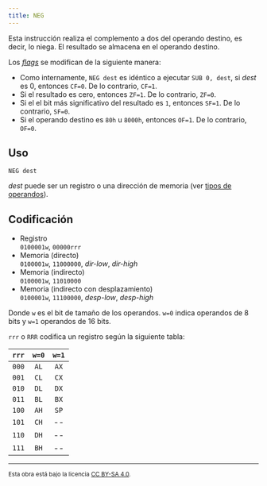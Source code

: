 ```yaml
---
title: NEG
---
```


Esta instrucción realiza el complemento a dos del operando destino, es decir, lo niega. El resultado se almacena en el operando destino.

Los [_flags_](/cpu/#flags) se modifican de la siguiente manera:

- Como internamente, `NEG dest` es idéntico a ejecutar `SUB 0, dest`, si _dest_ es 0, entonces `CF=0`. De lo contrario, `CF=1`.
- Si el resultado es cero, entonces `ZF=1`. De lo contrario, `ZF=0`.
- Si el el bit más significativo del resultado es `1`, entonces `SF=1`. De lo contrario, `SF=0`.
- Si el operando destino es `80h` u `8000h`, entonces `OF=1`. De lo contrario, `OF=0`.

## Uso

```vonsim
NEG dest
```

_dest_ puede ser un registro o una dirección de memoria (ver [tipos de operandos](/cpu/assembly/#operandos)).

## Codificación

- Registro  
  `0100001w`, `00000rrr`
- Memoria (directo)  
  `0100001w`, `11000000`, _dir-low_, _dir-high_
- Memoria (indirecto)  
  `0100001w`, `11010000`
- Memoria (indirecto con desplazamiento)  
  `0100001w`, `11100000`, _desp-low_, _desp-high_

Donde `w` es el bit de tamaño de los operandos. `w=0` indica operandos de 8 bits y `w=1` operandos de 16 bits.

`rrr` o `RRR` codifica un registro según la siguiente tabla:

| `rrr` | `w=0` | `w=1` |
| :---: | :---: | :---: |
| `000` | `AL`  | `AX`  |
| `001` | `CL`  | `CX`  |
| `010` | `DL`  | `DX`  |
| `011` | `BL`  | `BX`  |
| `100` | `AH`  | `SP`  |
| `101` | `CH`  |  --   |
| `110` | `DH`  |  --   |
| `111` | `BH`  |  --   |

---

<small>Esta obra está bajo la licencia <a target="_blank" rel="license noopener noreferrer" href="http://creativecommons.org/licenses/by-sa/4.0/">CC BY-SA 4.0</a>.</small>
